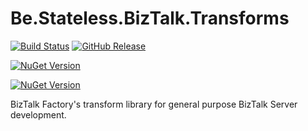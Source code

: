 ﻿# Be.Stateless.BizTalk.Transforms

[![Build Status](https://dev.azure.com/icraftsoftware/be.stateless/_apis/build/status/Be.Stateless.BizTalk.Transform%20Manual%20Release?branchName=master)](https://dev.azure.com/icraftsoftware/be.stateless/_build/latest?definitionId=48&branchName=master)
[![GitHub Release](https://img.shields.io/github/v/release/icraftsoftware/Be.Stateless.BizTalk.Transform)](https://github.com/icraftsoftware/Be.Stateless.BizTalk.Transform/releases/latest)

[![NuGet Version](https://img.shields.io/nuget/v/Be.Stateless.BizTalk.Transform.Unit.svg?label=Be.Stateless.BizTalk.Transform.Unit%20nuget&style=flat)](https://www.nuget.org/packages/Be.Stateless.BizTalk.Transform.Unit/)

[![NuGet Version](https://img.shields.io/nuget/v/Be.Stateless.BizTalk.Transform.ExtensionObjects.svg?label=Be.Stateless.BizTalk.Transform.ExtensionObjects%20nuget&style=flat)](https://www.nuget.org/packages/Be.Stateless.BizTalk.Transform.ExtensionObjects/)

BizTalk Factory's transform library for general purpose BizTalk Server development.
